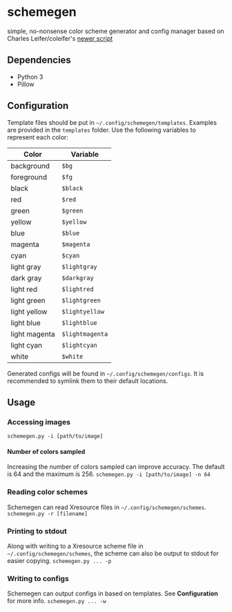 # schemegen
simple, no-nonsense color scheme generator and config manager based on Charles Leifer/coleifer's [newer script](http://charlesleifer.com/blog/suffering-for-fashion-a-glimpse-into-my-linux-theming-toolchain/)

## Dependencies
* Python 3
* Pillow

## Configuration
Template files should be put in `~/.config/schemegen/templates`. Examples are provided in the `templates` folder. Use the following variables to represent each color:

| Color         | Variable      |
|---------------|---------------|
| background    |`$bg`            |
| foreground    | `$fg`           |
| black         | `$black`        |
| red           | `$red`          |
| green         | `$green`        |
| yellow        | `$yellow`       |
| blue          | `$blue`         |
| magenta       | `$magenta`      |
| cyan          | `$cyan`         |
| light gray    | `$lightgray`    |
| dark gray     | `$darkgray`     |
| light red     | `$lightred`     |
| light green   | `$lightgreen`   |
| light yellow  | `$lightyellow`  |
| light blue    | `$lightblue`    |
| light magenta | `$lightmagenta` |
| light cyan    | `$lightcyan`    |
| white         | `$white`        |

Generated configs will be found in `~/.config/schemegen/configs`. It is recommended to symlink them to their default locations.
## Usage

### Accessing images
`schemegen.py -i [path/to/image]`

#### Number of colors sampled
Increasing the number of colors sampled can improve accuracy. The default is 64 and the maximum is 256.
`schemegen.py -i [path/to/image] -n 64`
### Reading color schemes
Schemegen can read Xresource files in `~/.config/schemegen/schemes`.
`schemegen.py -r [filename]`
### Printing to stdout
Along with writing to a Xresource scheme file in `~/.config/schemegen/schemes`, the scheme can also be output to stdout for easier copying.
`schemegen.py ... -p`
### Writing to configs
Schemegen can output configs in based on templates. See __Configuration__ for more info.
`schemegen.py ... -w`

